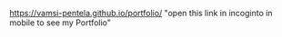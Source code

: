 https://vamsi-pentela.github.io/portfolio/    "open this link in incoginto in mobile to see my Portfolio"
